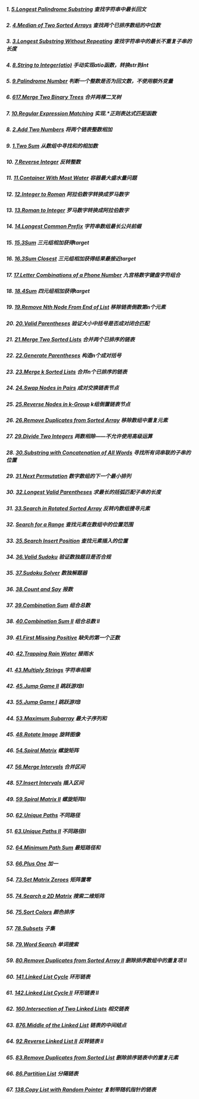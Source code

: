 ##### 1. [5.Longest Palindrome Substring](https://github.com/SherlockUnknowEn/leetcode/tree/master/1-9/1.%20longestPalindromeSubstring(Medium)) 查找字符串中最长回文
##### 2. [4.Median of Two Sorted Arrays](https://github.com/SherlockUnknowEn/leetcode/tree/master/1-9/2.%20findMidianSortedArrays(Hard)) 查找两个已排序数组的中位数
##### 3. [3.Longest Substring Without Repeating](https://github.com/SherlockUnknowEn/leetcode/tree/master/1-9/3.%20longestSubstringWithoutRepeating(Medium)) 查找字符串中的最长不重复子串的长度
##### 4. [8.String to Integer(atio)](https://github.com/SherlockUnknowEn/leetcode/tree/master/1-9/4.%20stringToInteger(atio)(Medium)) 手动实现atio函数，转换str到int
##### 5. [9.Palindrome Number](https://github.com/SherlockUnknowEn/leetcode/tree/master/1-9/5.%20palindromeNumber(Easy)) 判断一个整数是否为回文数，不使用额外变量
##### 6. [617.Merge Two Binary Trees](https://github.com/SherlockUnknowEn/leetcode/tree/master/1-9/6.%20mergeTwoBinaryTree(Easy)) 合并两棵二叉树
##### 7. [10.Regular Expression Matching](https://github.com/SherlockUnknowEn/leetcode/tree/master/1-9/7.%20regularExpressionMatching(Hard)) 实现.*正则表达式匹配函数
##### 8. [2.Add Two Numbers](https://github.com/SherlockUnknowEn/leetcode/tree/master/1-9/8.%20addTwoLinkedNumbers(Medium)) 将两个链表整数相加
##### 9. [1.Two Sum](https://github.com/SherlockUnknowEn/leetcode/tree/master/1-9/9.%20twoSum(Easy)) 从数组中寻找和的相加数
##### 10. [7.Reverse Integer](https://github.com/SherlockUnknowEn/leetcode/tree/master/10-19/10.%20reverseInteger(Easy)) 反转整数
##### 11. [11.Container With Most Water](https://github.com/SherlockUnknowEn/leetcode/tree/master/10-19/11.%20Container%20With%20Most%20Water(Medium)) 容器最大盛水量问题
##### 12. [12.Integer to Roman](https://github.com/SherlockUnknowEn/leetcode/tree/master/10-19/12.%20Integer%20to%20Roman(Medium)) 阿拉伯数字转换成罗马数字
##### 13. [13.Roman to Integer](https://github.com/SherlockUnknowEn/leetcode/tree/master/10-19/13.%20Roman%20to%20integer(Easy)) 罗马数字转换成阿拉伯数字
##### 14. [14.Longest Common Prefix](https://github.com/SherlockUnknowEn/leetcode/tree/master/10-19/14.%20Longest%20Common%20Prefix(Easy)) 字符串数组最长公共前缀
##### 15. [15.3Sum](https://github.com/SherlockUnknowEn/leetcode/tree/master/10-19/15.%2015.3Sum(Medium)) 三元组相加获得target
##### 16. [16.3Sum Closest](https://github.com/SherlockUnknowEn/leetcode/tree/master/10-19/16.%203SumClosest(Medium)) 三元组相加获得结果最接近target
##### 17. [17.Letter Combinations of a Phone Number](https://github.com/SherlockUnknowEn/leetcode/tree/master/10-19/17.%20Letter%20Combinations%20of%20a%20Phone%20Number(Medium)) 九宫格数字键盘字符组合
##### 18. [18.4Sum](https://github.com/SherlockUnknowEn/leetcode/tree/master/10-19/18.%2018.4Sum(Medium)) 四元组相加获得target
##### 19. [19.Remove Nth Node From End of List](https://github.com/SherlockUnknowEn/leetcode/tree/master/10-19/19.%20Remove%20Nth%20Node%20From%20End%20of%20List(Medium)) 移除链表倒数第n个元素
##### 20. [20.Valid Parentheses](https://github.com/SherlockUnknowEn/leetcode/tree/master/20-29/20.%20Valid%20Parentheses(Easy)) 验证大小中括号是否成对闭合匹配
##### 21. [21.Merge Two Sorted Lists](https://github.com/SherlockUnknowEn/leetcode/tree/master/20-29/21.%20Merge%20Two%20Sorted%20Lists(Easy)) 合并两个已排序的链表
##### 22. [22.Generate Parentheses](https://github.com/SherlockUnknowEn/leetcode/tree/master/20-29/22.%20Generate%20Parentheses(Medium)) 构造n个成对括号
##### 23. [23.Merge k Sorted Lists](https://github.com/SherlockUnknowEn/leetcode/tree/master/20-29/23.%20Merge%20k%20Sorted%20Lists(Hard)) 合并n个已排序的链表
##### 24. [24.Swap Nodes in Pairs](https://github.com/SherlockUnknowEn/leetcode/tree/master/20-29/24.%20Swap%20Nodes%20in%20Pairs(Medium)) 成对交换链表节点
##### 25. [25.Reverse Nodes in k-Group](https://github.com/SherlockUnknowEn/leetcode/tree/master/20-29/25.%20Reverse%20Nodes%20in%20k-Group(Hard)) k组倒置链表节点
##### 26. [26.Remove Duplicates from Sorted Array](https://github.com/SherlockUnknowEn/leetcode/tree/master/20-29/26.%20Remove%20Duplicates%20from%20Sorted%20Array(Easy)) 移除数组中重复元素
##### 27. [29.Divide Two Integers](https://github.com/SherlockUnknowEn/leetcode/tree/master/20-29/27.%20Divide%20Two%20Integers(Hard)) 两数相除——不允许使用高级运算
##### 28. [30.Substring with Concatenation of All Words](https://github.com/SherlockUnknowEn/leetcode/tree/master/20-29/28.%20Substring%20with%20Concatenation%20of%20All%20Words(Hard)) 寻找所有词串联的子串的位置
##### 29. [31.Next Permutation](https://github.com/SherlockUnknowEn/leetcode/tree/master/20-29/29.%20Next%20Permutation(Medium)) 数字数组的下一个最小排列
##### 30. [32.Longest Valid Parentheses](https://github.com/SherlockUnknowEn/leetcode/tree/master/30-39/30.%20Longest%20Valid%20Parentheses(Hard)) 求最长的括弧匹配子串的长度
##### 31. [33.Search in Rotated Sorted Array](https://github.com/SherlockUnknowEn/leetcode/tree/master/30-39/31.%20Search%20in%20Rotated%20Sorted%20Array(Medium)) 反转内数组搜寻元素
##### 32. [Search for a Range](https://github.com/SherlockUnknowEn/leetcode/tree/master/30-39/32.%20Search%20for%20a%20Range(Medium)) 查找元素在数组中的位置范围
##### 33. [35.Search Insert Position](https://github.com/SherlockUnknowEn/leetcode/tree/master/30-39/33.%20Search%20Insert%20Position(Easy)) 查找元素插入的位置
##### 34. [36.Valid Sudoku](https://github.com/SherlockUnknowEn/leetcode/tree/master/30-39/34.%20Valid%20Sudoku(Medium)) 验证数独题目是否合规
##### 35. [37.Sudoku Solver](https://github.com/SherlockUnknowEn/leetcode/tree/master/30-39/35.%20Sudoku%20Solver(Hard)) 数独解题器
##### 36. [38.Count and Say](https://github.com/SherlockUnknowEn/leetcode/tree/master/30-39/36.%20Count%20and%20Say(Easy)) 报数
##### 37. [39.Combination Sum](https://github.com/SherlockUnknowEn/leetcode/tree/master/30-39/37.%20Combination%20Sum(Medium)) 组合总数
##### 38. [40.Combination Sum II](https://github.com/SherlockUnknowEn/leetcode/tree/master/30-39/38.%20Combination%20Sum%20II(Medium)) 组合总数 II
##### 39. [41.First Missing Positive](https://github.com/SherlockUnknowEn/leetcode/tree/master/30-39/39.%20First%20Missing%20Positive(Hard)) 缺失的第一个正数
##### 40. [42.Trapping Rain Water](https://github.com/SherlockUnknowEn/leetcode/tree/master/40-49/40.%20Trapping%20Rain%20Water(Hard)) 接雨水
##### 41. [43.Multiply Strings](https://github.com/SherlockUnknowEn/leetcode/tree/master/40-49/41.%20Multiply%20Strings(Medium)) 字符串相乘
##### 42. [45.Jump Game II](https://github.com/SherlockUnknowEn/leetcode/tree/master/40-49/42.%20Jump%20Game%20II(Hard)) 跳跃游戏II
##### 43. [55.Jump Game I](https://github.com/SherlockUnknowEn/leetcode/tree/master/40-49/43.%20Jump%20Game%20I(Medium)) 跳跃游戏I
##### 44. [53.Maximum Subarray](https://github.com/SherlockUnknowEn/leetcode/tree/master/40-49/44.%20Maximum%20Subarray(Easy)) 最大子序列和
##### 45. [48.Rotate Image](https://github.com/SherlockUnknowEn/leetcode/tree/master/40-49/45.%20Rotate%20Image(Medium)) 旋转图像
##### 46. [54.Spiral Matrix](https://github.com/SherlockUnknowEn/leetcode/tree/master/40-49/46.%20Spiral%20Matrix(Medium)) 螺旋矩阵
##### 47. [56.Merge Intervals](https://github.com/SherlockUnknowEn/leetcode/tree/master/40-49/47.%20Merge%20Intervals(Medium)) 合并区间
##### 48. [57.Insert Intervals](https://github.com/SherlockUnknowEn/leetcode/tree/master/40-49/48.%20Insert%20Interval(Hard)) 插入区间
##### 49. [59.Spiral Matrix II](https://github.com/SherlockUnknowEn/leetcode/tree/master/40-49/49.%20Spiral%20Matrix%20II(Medium)) 螺旋矩阵II
##### 50. [62.Unique Paths](https://github.com/SherlockUnknowEn/leetcode/tree/master/50-59/50.%20Unique%20Paths(Medium)) 不同路径
##### 51. [63.Unique Paths II](https://github.com/SherlockUnknowEn/leetcode/tree/master/50-59/51.%20Unique%20Paths%20II(Medium)) 不同路径II
##### 52. [64.Minimum Path Sum](https://github.com/SherlockUnknowEn/leetcode/tree/master/50-59/52.%20Minimum%20Path%20Sum(Medium)) 最短路径和
##### 53. [66.Plus One](https://github.com/SherlockUnknowEn/leetcode/tree/master/50-59/53.%20Plus%20One(Easy)) 加一
##### 54. [73.Set Matrix Zeroes](https://github.com/SherlockUnknowEn/leetcode/tree/master/50-59/54.%20Set%20Matrix%20Zeros(Medium)) 矩阵置零
##### 55. [74.Search a 2D Matrix](https://github.com/SherlockUnknowEn/leetcode/tree/master/50-59/55.%20Search%20a%202D%20Matrix(Medium)) 搜索二维矩阵
##### 56. [75.Sort Colors](https://github.com/SherlockUnknowEn/leetcode/tree/master/50-59/56.%20Sort%20Colors(Medium)) 颜色排序
##### 57. [78.Subsets](https://github.com/SherlockUnknowEn/leetcode/tree/master/50-59/57.%20Subsets(Medium)) 子集
##### 58. [79.Word Search](https://github.com/SherlockUnknowEn/leetcode/tree/master/50-59/58.%20Word%20Search(Medium)) 单词搜索
##### 59. [80.Remove Duplicates from Sorted Array II](https://github.com/SherlockUnknowEn/leetcode/tree/master/50-59/59.%20Remove%20Duplicates%20from%20Sorted%20Array%20II(Medium)) 删除排序数组中的重复项 II
##### 60. [141.Linked List Cycle](https://github.com/SherlockUnknowEn/leetcode/tree/master/60-69/60.%20Linked%20List%20Cycle(Easy)) 环形链表
##### 61. [142.Linked List Cycle II](https://github.com/SherlockUnknowEn/leetcode/tree/master/60-69/61.%20Linked%20List%20Cycle%20II(Medium)) 环形链表 II
##### 62. [160.Intersection of Two Linked Lists](https://github.com/SherlockUnknowEn/leetcode/tree/master/60-69/62.%20Intersection%20of%20Two%20Linked%20Lists(Easy)) 相交链表
##### 63. [876.Middle of the Linked List](https://github.com/SherlockUnknowEn/leetcode/tree/master/60-69/63.%20Middle%20of%20the%20Linked%20List(Easy)) 链表的中间结点

##### 64. [92.Reverse Linked List II](https://github.com/SherlockUnknowEn/leetcode/tree/master/60-69/64.%20Reverse%20Linked%20List%20II(Medium)) 反转链表 II

##### 65. [83.Remove Duplicates from Sorted List](https://github.com/SherlockUnknowEn/leetcode/tree/master/60-69/65.%20Remove%20Duplicates%20from%20Sorted%20List(Easy)) 删除排序链表中的重复元素

##### 66. [86.Partition List](https://github.com/SherlockUnknowEn/leetcode/tree/master/60-69/66.%20Partition%20List(Medium)) 分隔链表

##### 67. [138.Copy List with Random Pointer](https://github.com/SherlockUnknowEn/leetcode/tree/master/60-69/67.%20Copy%20List%20with%20Random%20Pointer(Medium)) 复制带随机指针的链表
